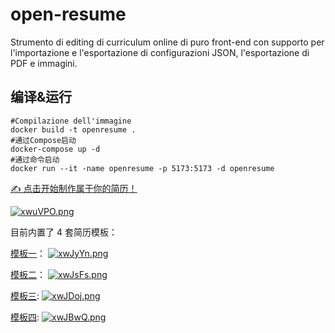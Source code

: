 # open-resume

Strumento di editing di curriculum online di puro front-end con supporto per l'importazione e l'esportazione di configurazioni JSON, l'esportazione di PDF e immagini.

## 编译&运行
```shell
#Compilazione dell'immagine
docker build -t openresume .
#通过Compose启动
docker-compose up -d
#通过命令启动
docker run --it -name openresume -p 5173:5173 -d openresume
```

[✍️ 点击开始制作属于你的简历！](https://open-resume.netlify.app)

[![xwuVPO.png](https://s1.ax1x.com/2022/10/14/xwuVPO.png)](https://imgse.com/i/xwuVPO)

目前内置了 4 套简历模板：

[模板一](https://open-resume.netlify.app/#/editor/developer-concise-1)：
[![xwJyYn.png](https://s1.ax1x.com/2022/10/14/xwJyYn.png)](https://imgse.com/i/xwJyYn)

[模板二](https://open-resume.netlify.app/#/editor/developer-concise-2)：
[![xwJsFs.png](https://s1.ax1x.com/2022/10/14/xwJsFs.png)](https://imgse.com/i/xwJsFs)

[模板三](https://open-resume.netlify.app/#/editor/simple-one-page):
[![xwJDoj.png](https://s1.ax1x.com/2022/10/14/xwJDoj.png)](https://imgse.com/i/xwJDoj)

[模板四](https://open-resume.netlify.app/#/editor/simple-one-page2):
[![xwJBwQ.png](https://s1.ax1x.com/2022/10/14/xwJBwQ.png)](https://imgse.com/i/xwJBwQ)
